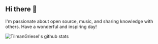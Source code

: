 ## Hi there 👋

I'm passionate about open source, music, and sharing knowledge with others. Have a wonderful and inspiring day!

![TilmanGriesel's github stats](https://github-readme-stats.vercel.app/api?username=TilmanGriesel&theme=graywhite&show_icons=true&cache_seconds=21600&hide_border=true)

<!--
**TilmanGriesel/TilmanGriesel** is a ✨ _special_ ✨ repository because its `README.md` (this file) appears on your GitHub profile.

Here are some ideas to get you started:

- 🔭 I’m currently working on ...
- 🌱 I’m currently learning ...
- 👯 I’m looking to collaborate on ...
- 🤔 I’m looking for help with ...
- 💬 Ask me about ...
- 📫 How to reach me: ...
- 😄 Pronouns: ...
- ⚡ Fun fact: ...
-->
